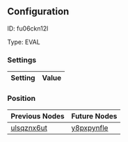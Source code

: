 # <nil>
## Configuration
ID:  fu06ckn12l

Type: EVAL 


### Settings
| Setting | Value  |
| :------------------------ | ---------------------------------------- |
 




### Position
| Previous Nodes | Future Nodes |
| :------------- | ------------ |
| [ulsqznx6ut](./ulsqznx6ut.md) | [y8pxpynfle](./y8pxpynfle.md) |